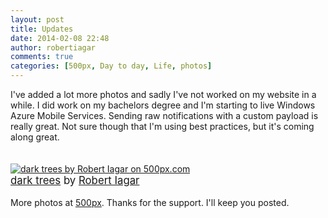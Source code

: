 ```yaml
---
layout: post
title: Updates
date: 2014-02-08 22:48
author: robertiagar
comments: true
categories: [500px, Day to day, Life, photos]
---
```

I've added a lot more photos and sadly I've not worked on my website in a while. I did work on my bachelors degree and I'm starting to live Windows Azure Mobile Services. Sending raw notifications with a custom payload is really great. Not sure though that I'm using best practices, but it's coming along great.<br /><br /><br /><a href="http://500px.com/photo/60385058">  <img src="http://ppcdn.500px.org/60385058/2bc7e832fd9197a461ba4016a0119a387b1357cb/4.jpg" alt="dark trees by Robert Iagar on 500px.com" border="0"></a><br /><font style="font-size:120%;">  <a href="http://500px.com/photo/60385058">dark trees</a>  by   <a href="http://500px.com/RobertIagar">Robert Iagar</a></font><br /><br />More photos at <a href="http://500px.com/RobertIagar">500px</a>. Thanks for the support. I'll keep you posted.
